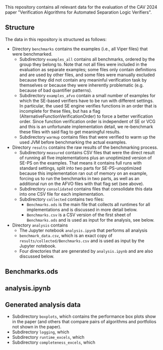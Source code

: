 This repository contains all relevant data for the evaluation of the CAV 2024 paper "Verification Algorithms for Automated Separation Logic Verifiers".

## Structure

The data in this repository is structured as follows:

- Directory ``benchmarks`` contains the examples (i.e., all Viper files) that were benchmarked.
  - Subdirectory ``examples_all`` contains all benchmarks, ordered by the group they belong to.
    Note that not all files were included in the evaluation as separate examples;
    some files only contain definitions and are used by other files, and some files were manually excluded because they did not contain any meaninful verification task by themselves or because they were inherently problematic (e.g. because of bad quantifier patterns).
  - Subdirectory ``examples_afvo`` contain a small number of examples for which the SE-based verifiers have to be run with different settings.
    In particular, the used SE engine verifies functions in an order that is incomplete for these files, but has a flag (AlternativeFunctionVerificationOrder) to force a better verification order.
    Since function verification order is independent of SE or VCG and this is an unfortunate implementation detail, we re-benchmark these files with said flag to get meaningful results.
  - Subdirectory ``warmup`` contains files that were verified to warm up the used JVM before benchmarking the actual examples.
- Directory ``results`` contains the raw results of the benchmarking process.
  - Subdirectory ``measured`` contains CSV files that were the direct result of running all five implementations plus an unoptimized version of SE-PS on the examples.
    That means it contains full runs with standard settings, split into two parts for SE-PS-unoptimized because this implementation ran out of memory on an example, forcing us to run the benchmarks in two parts,
    as well as an additional run on the AFVO files with that flag set (see above).
  - Subdirectory ``consolidated`` contains files that consolidate this data into one CSV file for each implementation.
  - Subdirectory ``collected`` contains two files:
    - ``Benchmarks.ods`` is the main file that collects all runtimes for all implementations and is discussed in more detail below.
    - ``Benchmarks.csv`` is a CSV version of the first sheet of ``Benchmarks.ods`` and is used as input for the analysis, see below.
- Directory ``analysis`` contains
  - The Jupyter notebook ``analysis.ipynb`` that performs all analysis
  - ``benchmark_data.csv``, which is an exact copy of ``results/collected/Benchmarks.csv`` and is used as input by the Jupyter notebook.
  - Four directories that are generated by ``analysis.ipynb`` and are also discussed below.

## Benchmarks.ods

## analysis.ipynb

## Generated analysis data

- Subdirectory ``boxplots``, which contains the performance box plots show in the paper (and others that compare pairs of algorithms and portfolios not shown in the paper).
- Subdirectory ``logging``, which
- Subdirectory ``runtime_excels``, which
- Subdirectory ``completeness_excels``, which
    
